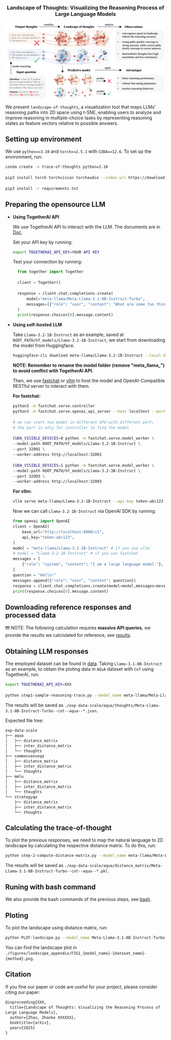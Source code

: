 <div align="center">

  <!-- <a href="https://unsloth.ai"><picture>
    <img alt="unsloth logo" src="imgs/Landscape_icon.png" height="110" style="max-width: 100%;">
  </picture></a> -->

### Landscape of Thoughts: Visualizing the Reasoning Process of Large Language Models

![demo](imgs/demo.png)

</div>

We present `landscape-of-thoughts`, a visualization tool that maps LLMs' reasoning paths into 2D space using t-SNE, enabling users to analyze and improve reasoning in multiple-choice tasks by representing reasoning states as feature vectors relative to possible answers.

## Setting up environment

We use `python==3.10` and `torch==2.5.1` with `CUDA==12.6`. To set up the environment, run:

```bash
conda create -n trace-of-thoughts python=3.10

pip3 install torch torchvision torchaudio --index-url https://download.pytorch.org/whl/cu126 # from https://pytorch.org/get-started/locally/

pip3 install -r requirements.txt
```

## Preparing the opensource LLM

- **Using TogetherAI API**

  We use TogetherAI API to interact with the LLM. The documents are in [Doc](https://docs.together.ai/docs/introduction).

  Set your API key by running:

  ```bash
  export TOGETHERAI_API_KEY=YOUR API KEY
  ```

  Test your connection by running:

  ```python
    from together import Together

    client = Together()

    response = client.chat.completions.create(
        model="meta-llama/Meta-Llama-3.1-8B-Instruct-Turbo",
        messages=[{"role": "user", "content": "What are some fun things to do in New York?"}],
    )
    print(response.choices[0].message.content)
  ```

- **Using self-hosted LLM**

  Take `Llama-3.2-1B-Instruct` as an example, saved at `ROOT_PATH/hf_models/Llama-3.2-1B-Instruct`, we start from downloading the model from Huggingface.

  ```bash
  huggingface-cli download meta-llama/Llama-3.2-1B-Instruct --local-dir ROOT_PATH/hf_models
  ```

  **NOTE: Remember to rename the model folder (remove "meta_llama\_") to avoid conflict with TogetherAI API.**

  Then, we use [fastchat](https://github.com/lm-sys/FastChat/blob/main/docs/openai_api.md) or [vllm](https://docs.vllm.ai/en/stable/serving/openai_compatible_server.html) to host the model and OpenAI-Compatible RESTful server to interact with them.

  **For fastchat:**

  ```bash
  python3 -m fastchat.serve.controller
  python3 -m fastchat.serve.openai_api_server --host localhost --port 8000 # the default API CALL URL

  # we can start two model in different GPU with different port;
  # the port is only for controller to find the model

  CUDA_VISIBLE_DEVICES=0 python -m fastchat.serve.model_worker \
  --model-path ROOT_PATH/hf_models/Llama-3.2-1B-Instruct \
  --port 32001 \
  --worker-address http://localhost:32001

  CUDA_VISIBLE_DEVICES=1 python -m fastchat.serve.model_worker \
  --model-path ROOT_PATH/hf_models/Llama-3.2-3B-Instruct \
  --port 32003 \
  --worker-address http://localhost:32003
  ```

  **For vllm:**

  ```bash
  vllm serve meta-llama/Llama-3.2-1B-Instruct --api-key token-abc123 --download_dir ROOT_PATH/hf_models
  ```

  Now we can call `Llama-3.2-1B-Instruct` via OpenAI SDK by running:

  ```python
  from openai import OpenAI
  client = OpenAI(
      base_url="http://localhost:8000/v1",
      api_key="token-abc123",
  )
  model = "meta-llama/Llama-3.2-1B-Instruct" # if you use vllm
  # model = "Llama-3.2-1B-Instruct" # if you use fastchat
  messages = [
      {"role": "system", "content": "I am a large language model."},
  ]
  question = "Hello!"
  messages.append({"role": "user", "content": question})
  response = client.chat.completions.create(model=model,messages=messages,)
  print(response.choices[0].message.content)
  ```

## Downloading reference responses and processed data

❗❗❗ NOTE: The following calculation requires **massive API queries**, we provide the results we calclulated for reference, see [results]().

## Obtaining LLM responses

The employed dataset can be found in [data](./data). Taking `Llama-3.1-8B-Instruct` as an example, to obtain the ploting data in `AQuA` dataset with `CoT` using TogetherAI, run:

```bash
export TOGETHERAI_API_KEY=XXX

python step1-sample-reasoning-trace.py --model_name meta-llama/Meta-Llama-3.1-8B-Instruct-Turbo --dataset_name aqua --dataset_path data/aqua.jsonl --method cot
```

The results will be saved as `./exp-data-scale/aqua/thoughts/Meta-Llama-3.1-8B-Instruct-Turbo--cot--aqua--*.json`.

Expected file tree:

```
exp-data-scale
├── aqua
│   ├── distance_matrix
│   ├── inter_distance_matrix
│   └── thoughts
├── commonsenseqa
│   ├── distance_matrix
│   ├── inter_distance_matrix
│   └── thoughts
├── mmlu
│   ├── distance_matrix
│   ├── inter_distance_matrix
│   └── thoughts
└── strategyqa
    ├── distance_matrix
    ├── inter_distance_matrix
    └── thoughts
```

## Calculating the trace-of-thought

To plot the previous responses, we need to map the natural language to 2D landscape by calculating the respective distance matrix. To do this, run:

```bash
python step-2-compute-distance-matrix.py --model_name meta-llama/Meta-Llama-3.1-8B-Instruct-Turbo --dataset_name aqua --dataset_path data/aqua.jsonl --method cot
```

The results will be saved as `./exp-data-scale/aqua/distance_matrix/Meta-Llama-3.1-8B-Instruct-Turbo--cot--aqua--*.pkl`.

## Runing with bash command

We also provide the bash commands of the previous steps, see [bash](scripts/landscape_llama3.1-8B-Instruct.sh).

## Ploting

To plot the landscape using distance matrix, run:

```bash
python PLOT-landscape.py --model_name Meta-Llama-3.1-8B-Instruct-Turbo --dataset_name aqua --method cot
```

You can find the landscape plot in `./figures/landscape_appendix/FIG1_{model_name}-{dataset_name}-{method}.png`.

## Citation

If you fine our paper or code are useful for your project, please consider citing our paper:

```
@inproceeding{XXX,
  title={Landscape of Thoughts: Visualizing the Reasoning Process of Large Language Models},
  author={Zhou, Zhanke XXXXXX},
  booktitle={arXiv},
  year={2025}
}
```
